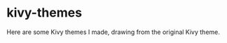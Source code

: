 kivy-themes
=================

Here are some Kivy themes I made, drawing from the original Kivy theme. 
